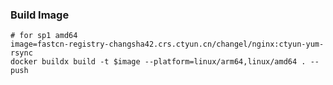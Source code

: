
### Build Image

```shell
# for sp1 amd64 
image=fastcn-registry-changsha42.crs.ctyun.cn/changel/nginx:ctyun-yum-rsync
docker buildx build -t $image --platform=linux/arm64,linux/amd64 . --push
```